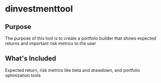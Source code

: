 # dinvestmenttool
## Purpose
The purpose of this tool is to create a portfolio builder that shows expected returns and important risk metrics to the user
## What's Included
Expected return, risk metrics like beta and drawdown, and portfolio optimization tools
